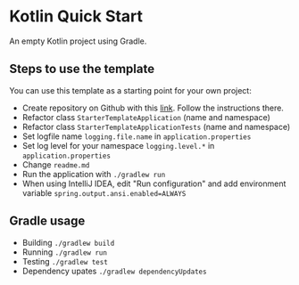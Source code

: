 # Kotlin Quick Start
An empty Kotlin project using Gradle.

## Steps to use the template
You can use this template as a starting point for your own project:

- Create repository on Github with this [link](https://github.com/ChrLipp/starter-template/generate).
  Follow the instructions there.
- Refactor class `StarterTemplateApplication` (name and namespace)
- Refactor class `StarterTemplateApplicationTests` (name and namespace)
- Set logfile name `logging.file.name` in `application.properties`
- Set log level for your namespace `logging.level.*` in `application.properties`
- Change `readme.md`
- Run the application with `./gradlew run`
- When using IntelliJ IDEA, edit "Run configuration" and 
  add environment variable `spring.output.ansi.enabled=ALWAYS`

## Gradle usage

- Building `./gradlew build`
- Running `./gradlew run`
- Testing `./gradlew test`
- Dependency upates `./gradlew dependencyUpdates`
